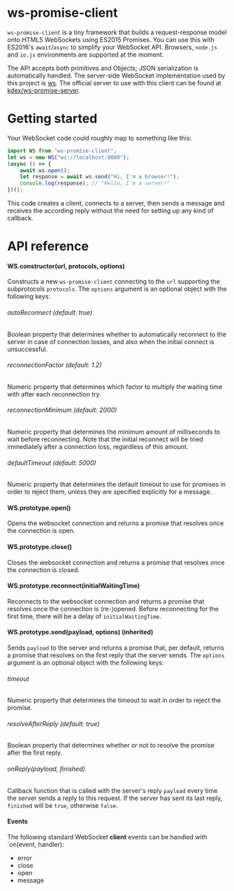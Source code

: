 # ws-promise-client
`ws-promise-client` is a tiny framework that builds a request-response model onto HTML5 WebSockets using ES2015 Promises. You can use this with ES2016's `await`/`async` to simplify your WebSocket API. Browsers, `node.js` and `io.js` environments are supported at the moment.

The API accepts both primitives and Objects; JSON serialization is automatically handled. The server-side WebSocket implementation used by this project is [ws](https://github.com/websockets/ws). The official server to use with this client can be found at [kdex/ws-promise-server](https://github.com/kdex/ws-promise-server).
# Getting started
Your WebSocket code could roughly map to something like this:
```js
import WS from "ws-promise-client";
let ws = new WS("ws://localhost:8080");
(async () => {
    await ws.open();
    let response = await ws.send("Hi, I'm a browser!");
    console.log(response); // "Hello, I'm a server!"
})();
```
This code creates a client, connects to a server, then sends a message and receives the according reply without the need for setting up any kind of callback.
# API reference
#### WS.constructor(url, protocols, options)
Constructs a new `ws-promise-client` connecting to the `url` supporting the subprotocols `protocols`. The `options` argument is an optional object with the following keys:
###### autoReconnect (default: true)
Boolean property that determines whether to automatically reconnect to the server in case of connection losses, and also when the initial connect is unsuccessful.
###### reconnectionFactor (default: 1.2)
Numeric property that determines which factor to multiply the waiting time with after each reconnection try.
###### reconnectionMinimum (default: 2000)
Numeric property that determines the minimum amount of milliseconds to wait before reconnecting. Note that the initial reconnect will be tried immediately after a connection loss, regardless of this amount.
###### defaultTimeout (default: 5000)
Numeric property that determines the default timeout to use for promises in order to reject them, unless they are specified explicitly for a message.
#### WS.prototype.open()
Opens the websocket connection and returns a promise that resolves once the connection is open.
#### WS.prototype.close()
Closes the websocket connection and returns a promise that resolves once the connection is closed.
#### WS.prototype.reconnect(initialWaitingTime)
Reconnects to the websocket connection and returns a promise that resolves once the connection is (re-)opened. Before reconnecting for the first time, there will be a delay of `initialWaitingTime`.
#### WS.prototype.send(payload, options) (inherited)
Sends `payload` to the server and returns a promise that, per default, returns a promise that resolves on the first reply that the server sends. The `options` argument is an optional object with the following keys:
###### timeout
Numeric property that determines the timeout to wait in order to reject the promise.
###### resolveAfterReply (default: true)
Boolean property that determines whether or not to resolve the promise after the first reply.
###### onReply(payload, finished)
Callback function that is called with the server's reply `payload` every time the server sends a reply to this request. If the server has sent its last reply, `finished` will be `true`, otherwise `false`.
#### Events
The following standard WebSocket **client** events can be handled with `on(event, handler):
- error
- close
- open
- message
